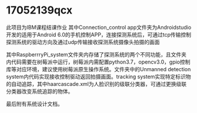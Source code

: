 # 17052139qcx
此项目为IBM课程结课作业
其中Connection_control app文件夹为Androidstudio开发的适用于Android 6.0的手机控制APP，连接探测系统后，可通过tcp传输控制探测系统的驱动方向及通过udp传输接收探测系统摄像头拍摄的画面

其中RaspberrryPi_system文件夹内存储了探测系统的两个不同功能，且文件夹内代码需要在树莓派中运行，树莓派内需配置python3.7，opencv3.0，gpio控制库等对应环境，建议使用树莓派原生操作系统。文件夹中的Unmanned detection system内代码实现接收控制驱动返回拍摄画面。tracking system实现特定标识物的自动追踪，其中haarcascade.xml为人脸识别的级联分类器，可通过更换级联分类器改变系统追踪的物体。

最后附有系统设计文档。
